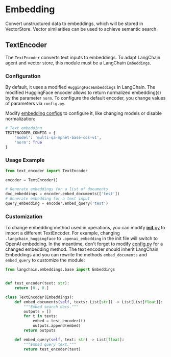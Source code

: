 # Embedding

Convert unstructured data to embeddings, which will be stored in VectorStore.
Vector similarities can be used to achieve semantic search.

## TextEncoder

The `TextEncoder` converts text inputs to embeddings.
To adapt LangChain agent and vector store, this module must be a LangChain `Embeddings`.

### Configuration

By default, it uses a modified `HuggingFaceEmbeddings` in LangChain.
The modified HuggingFace encoder allows to return normalized embedding(s) by the parameter `norm`.
To configure the default encoder, you change values of parameters via `config.py`.

Modify [embedding configs](../../config.py) to configure it, like changing models or disable normalization:

```python
# Text embedding
TEXTENCODER_CONFIG = {
    'model': 'multi-qa-mpnet-base-cos-v1',
    'norm': True
}
```

### Usage Example

```python
from text_encoder import TextEncoder

encoder = TextEncoder()

# Generate embeddings for a list of documents
doc_embeddings = encoder.embed_documents(['test'])
# Generate embedding for a text input
query_embedding = encoder.embed_query('test')
```

### Customization

To change embedding method used in operations, you can modify [__init__.py](./__init__.py) to import a different TextEncoder.
For example, changing `.langchain_huggingface` to `.openai_embedding` in the init file will switch to OpenAI embedding.
In the meantime, don't forget to modify [config.py](../../config.py) for a changed embedding method.
The text encoder should inherit LangChain Embeddings and you can rewrite the methods `embed_documents` and `embed_query` to customize the module:

```python
from langchain.embeddings.base import Embeddings


def test_encoder(text: str):
    return [0., 0.]

class TextEncoder(Embeddings):
    def embed_documents(self, texts: List[str]) -> List[List[float]]:
        """Embed search docs."""
        outputs = []
        for t in texts:
            embed = test_encoder(t)
            outputs.append(embed)
        return outputs

    def embed_query(self, text: str) -> List[float]:
        """Embed query text."""
        return test_encoder(text)
```